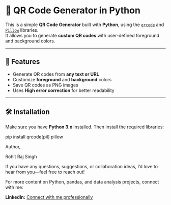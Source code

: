 # 🎯 QR Code Generator in Python  

This is a simple **QR Code Generator** built with **Python**, using the [`qrcode`](https://pypi.org/project/qrcode/) and [`Pillow`](https://pypi.org/project/Pillow/) libraries.  
It allows you to generate **custom QR codes** with user-defined foreground and background colors.  

---

## 🚀 Features  
- Generate QR codes from **any text or URL**  
- Customize **foreground** and **background** colors  
- Save QR codes as PNG images  
- Uses **High error correction** for better readability  

---

## 🛠️ Installation  

Make sure you have **Python 3.x** installed. Then install the required libraries:  


pip install qrcode[pil] pillow




Author,

Rohit Raj Singh


If you have any questions, suggestions, or collaboration ideas, I’d love to hear from you—feel free to reach out!

For more content on Python, pandas, and data analysis projects, connect with me:


 **LinkedIn:** [Connect with me professionally](https://www.linkedin.com/in/rohit-raj-singh-3030172a4?utm_source=share&utm_campaign=share_via&utm_content=profile&utm_medium=android_app)
